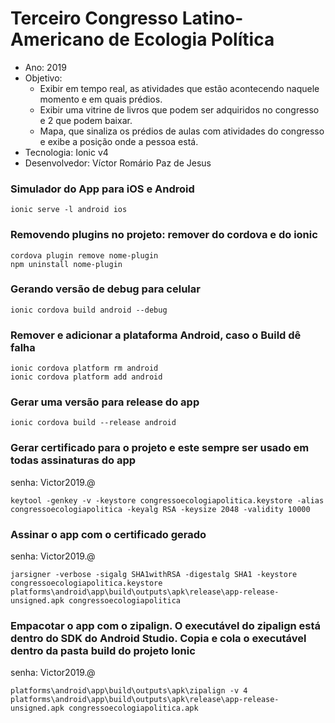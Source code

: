 # Terceiro Congresso Latino-Americano de Ecologia Política
- Ano: 2019
- Objetivo: 
     - Exibir em tempo real, as atividades que estão acontecendo naquele momento e em quais prédios. 
     - Exibir uma vitrine de livros que podem ser adquiridos no congresso e 2 que podem baixar.
     - Mapa, que sinaliza os prédios de aulas com atividades do congresso e exibe a posição onde a pessoa está.
- Tecnologia: Ionic v4
- Desenvolvedor: Víctor Romário Paz de Jesus

### Simulador do App para iOS e Android
```
ionic serve -l android ios
```

### Removendo plugins no projeto: remover do cordova e do ionic
```
cordova plugin remove nome-plugin
npm uninstall nome-plugin
```

### Gerando versão de debug para celular
```
ionic cordova build android --debug
```

### Remover e adicionar a plataforma Android, caso o Build dê falha
```
ionic cordova platform rm android
ionic cordova platform add android
```

### Gerar uma versão para release do app
```
ionic cordova build --release android
```

### Gerar certificado para o projeto e este sempre ser usado em todas assinaturas do app
senha: Victor2019.@
```
keytool -genkey -v -keystore congressoecologiapolitica.keystore -alias congressoecologiapolitica -keyalg RSA -keysize 2048 -validity 10000
```


### Assinar o app com o certificado gerado
senha: Victor2019.@
```
jarsigner -verbose -sigalg SHA1withRSA -digestalg SHA1 -keystore congressoecologiapolitica.keystore platforms\android\app\build\outputs\apk\release\app-release-unsigned.apk congressoecologiapolitica
```

### Empacotar o app com o zipalign. O executável do zipalign está dentro do SDK do Android Studio. Copia e cola o executável dentro da pasta build do projeto Ionic
senha: Victor2019.@
```
platforms\android\app\build\outputs\apk\zipalign -v 4 platforms\android\app\build\outputs\apk\release\app-release-unsigned.apk congressoecologiapolitica.apk
```
